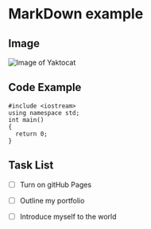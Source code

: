 # MarkDown example
## Image
![Image of Yaktocat](https://octodex.github.com/images/yaktocat.png)

## Code Example
```
#include <iostream>
using namespace std;
int main()
{
  return 0;
}
```
## Task List
- [ ] Turn on gitHub Pages
- [ ] Outline my portfolio
- [ ] Introduce myself to the world

